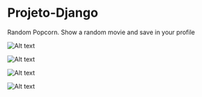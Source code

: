 # Projeto-Django

Random Popcorn. Show a random movie and save in your profile

![Alt text](https://i.imgur.com/bLPw0E9.jpg,"homepage")

![Alt text](https://i.imgur.com/OhU1dfp.jpg,"usrpage")

![Alt text](https://i.imgur.com/vLq8D6d.jpg,"randommovie")

![Alt text](https://i.imgur.com/YERA9x0.jpg,"signup")

